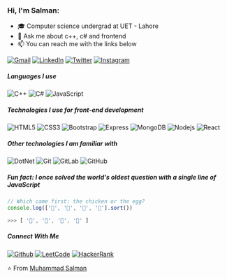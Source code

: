 ### Hi, I'm Salman:

- 🎓 Computer science undergrad at UET - Lahore
- :speech_balloon: Ask me about c++, c# and frontend
- :mailbox: You can reach me with the links below

[![Gmail](https://img.shields.io/badge/-GMAIL-D14836?style=for-the-badge&logo=gmail&logoColor=white)](mailto:salmannawaz008@gmail.com)
[![LinkedIn](https://img.shields.io/badge/-LINKEDIN-0077B5?style=for-the-badge&logo=linkedin&logoColor=white)](https://www.linkedin.com/in/salman921/)
[![Twitter](https://img.shields.io/badge/-salmanch921-000000?style=for-the-badge&logo=x&logoColor=white)](https://www.twitter.com/in/SalmanCh921)
[![Instagram](https://img.shields.io/badge/-INSTAGRAM-red?style=for-the-badge&logo=instagram&logoColor=white)](https://www.instagram.com/chsalman921)

##### Languages I use

![C++](https://img.shields.io/badge/-C++-A8B9C?style=flat&logo=c%2B%2B&logoColor=ffffff)
![C#](https://img.shields.io/badge/-C%23-A8B9C?style=flat&logo=c%23&logoColor=ffffff)
![JavaScript](https://img.shields.io/badge/-JavaScript-%23F7DF1C?style=flat-square&logo=javascript&logoColor=000000&labelColor=%23F7DF1C&color=%23FFCE5A)

##### Technologies I use for front-end development

![HTML5](https://img.shields.io/badge/-HTML5-%23E44D27?style=flat-square&logo=html5&logoColor=ffffff)
![CSS3](https://img.shields.io/badge/-CSS3-%231572B6?style=flat-square&logo=css3)
![Bootstrap](https://img.shields.io/badge/-Bootstrap-563D7C?style=flat-square&logo=Bootstrap)
![Express](https://img.shields.io/badge/-Express-222222?style=flat&logo=express)
![MongoDB](https://img.shields.io/badge/-Mongodb-222222?style=flat&logo=mongodb)
![Nodejs](https://img.shields.io/badge/-Nodejs-339933?style=flat-square&logo=Node.js&logoColor=ffffff)
![React](https://img.shields.io/badge/-React-61DAFB?style=flat-square&logo=react&logoColor=ffffff)

##### Other technologies I am familiar with

![DotNet](https://img.shields.io/badge/-Dotnet-222222?style=flat&logo=dotnet&logoColor=F05032)
![Git](https://img.shields.io/badge/-Git-%23F05032?style=flat-square&logo=git&logoColor=%23ffffff)
![GitLab](https://img.shields.io/badge/-GitLab-FCA121?style=flat-square&logo=gitlab)
![GitHub](https://img.shields.io/badge/-GitHub-181717?style=flat-square&logo=github)

##### Fun fact: I once solved the world's oldest question with a single line of JavaScript
<!-- wi*quL3fcV -->

```javascript
// Which came first: the chicken or the egg?
console.log(['🥚', '🐣', '🐥', '🐔'].sort())

>>> [ '🐔', '🐣', '🐥', '🥚' ]
```

##### Connect With Me
[![Github](https://img.shields.io/github/followers/salmannawaz921?label=Follow&style=social)](https://github.com/salmannawaz921)
[![LeetCode](https://img.shields.io/badge/-LEETCODE-000000?logo=leetcode)](https://www.leetcode.com/salman_nawaz/)
[![HackerRank](https://img.shields.io/badge/-HACKERRANK-000000?logo=hackerrank)](https://www.hackerrank.com/salmannawaz008)
</p>

⭐️ From [Muhammad Salman](https://github.com/salmannawaz921)
